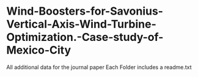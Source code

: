 # Wind-Boosters-for-Savonius-Vertical-Axis-Wind-Turbine-Optimization.-Case-study-of-Mexico-City
All additional data for the journal paper
Each Folder includes a readme.txt
